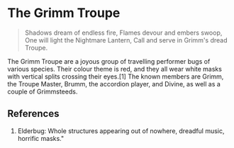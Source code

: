 # The Grimm Troupe

> Shadows dream of endless fire,
> Flames devour and embers swoop,
> One will light the Nightmare Lantern,
> Call and serve in Grimm's dread Troupe.

The Grimm Troupe are a joyous group of travelling performer bugs of various species. Their colour theme is red, and they all wear white masks with vertical splits crossing their eyes.[1] The known members are Grimm, the Troupe Master, Brumm, the accordion player, and Divine, as well as a couple of Grimmsteeds.

## References

1. Elderbug: Whole structures appearing out of nowhere, dreadful music, horrific masks."